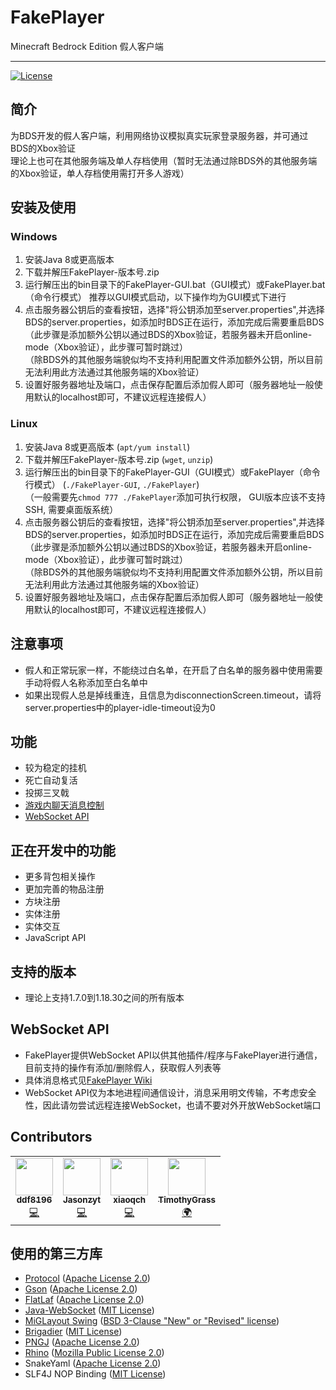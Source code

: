 # FakePlayer
Minecraft Bedrock Edition 假人客户端

***

[![License](https://img.shields.io/badge/license-MIT-blue)](https://github.com/ddf8196/FakePlayer/blob/main/LICENSE)

## 简介
为BDS开发的假人客户端，利用网络协议模拟真实玩家登录服务器，并可通过BDS的Xbox验证   
理论上也可在其他服务端及单人存档使用（暂时无法通过除BDS外的其他服务端的Xbox验证，单人存档使用需打开多人游戏）

## 安装及使用
### Windows
1. 安装Java 8或更高版本
2. 下载并解压FakePlayer-版本号.zip
3. 运行解压出的bin目录下的FakePlayer-GUI.bat（GUI模式）或FakePlayer.bat（命令行模式） 
   推荐以GUI模式启动，以下操作均为GUI模式下进行
4. 点击服务器公钥后的查看按钮，选择"将公钥添加至server.properties",并选择BDS的server.properties，如添加时BDS正在运行，添加完成后需要重启BDS   
（此步骤是添加额外公钥以通过BDS的Xbox验证，若服务器未开启online-mode（Xbox验证），此步骤可暂时跳过）   
（除BDS外的其他服务端貌似均不支持利用配置文件添加额外公钥，所以目前无法利用此方法通过其他服务端的Xbox验证）
5. 设置好服务器地址及端口，点击保存配置后添加假人即可（服务器地址一般使用默认的localhost即可，不建议远程连接假人）
### Linux
1. 安装Java 8或更高版本 (`apt/yum install`)
2. 下载并解压FakePlayer-版本号.zip (`wget`, `unzip`)
3. 运行解压出的bin目录下的FakePlayer-GUI（GUI模式）或FakePlayer（命令行模式） (`./FakePlayer-GUI`, `./FakePlayer`)  
（一般需要先`chmod 777 ./FakePlayer`添加可执行权限， GUI版本应该不支持SSH, 需要桌面版系统）
4. 点击服务器公钥后的查看按钮，选择"将公钥添加至server.properties",并选择BDS的server.properties，如添加时BDS正在运行，添加完成后需要重启BDS   
（此步骤是添加额外公钥以通过BDS的Xbox验证，若服务器未开启online-mode（Xbox验证），此步骤可暂时跳过）   
（除BDS外的其他服务端貌似均不支持利用配置文件添加额外公钥，所以目前无法利用此方法通过其他服务端的Xbox验证）
5. 设置好服务器地址及端口，点击保存配置后添加假人即可（服务器地址一般使用默认的localhost即可，不建议远程连接假人）

## 注意事项
* 假人和正常玩家一样，不能绕过白名单，在开启了白名单的服务器中使用需要手动将假人名称添加至白名单中
* 如果出现假人总是掉线重连，且信息为disconnectionScreen.timeout，请将server.properties中的player-idle-timeout设为0

## 功能
* 较为稳定的挂机
* 死亡自动复活
* 投掷三叉戟
* [游戏内聊天消息控制](https://github.com/ddf8196/FakePlayer/wiki/%E8%81%8A%E5%A4%A9%E6%B6%88%E6%81%AF%E6%8E%A7%E5%88%B6)
* [WebSocket API](https://github.com/ddf8196/FakePlayer/wiki/WebSocket-API)

## 正在开发中的功能
* 更多背包相关操作
* 更加完善的物品注册
* 方块注册
* 实体注册
* 实体交互
* JavaScript API

## 支持的版本
* 理论上支持1.7.0到1.18.30之间的所有版本

## WebSocket API
* FakePlayer提供WebSocket API以供其他插件/程序与FakePlayer进行通信，目前支持的操作有添加/删除假人，获取假人列表等
* 具体消息格式见[FakePlayer Wiki](https://github.com/ddf8196/FakePlayer/wiki/WebSocket-API)
* WebSocket API仅为本地进程间通信设计，消息采用明文传输，不考虑安全性，因此请勿尝试远程连接WebSocket，也请不要对外开放WebSocket端口

## Contributors
<table>
  <tr>
    <td align="center">
      <a href="https://github.com/ddf8196">
        <img src="https://avatars.githubusercontent.com/u/73578766?s=100&v=4" width="60px;" alt=""/><br/>
        <sub><b>ddf8196</b></sub>
      </a><br/>
      <a href="https://github.com/ddf8196/FakePlayer/commits?author=ddf8196" title="Code">💻</a>
    </td>
    <td align="center">
      <a href="https://github.com/Jasonzyt">
        <img src="https://avatars.githubusercontent.com/u/66063199?s=100&v=4" width="60px;" alt=""/><br/>
        <sub><b>Jasonzyt</b></sub>
      </a><br/>
      <a href="https://github.com/ddf8196/FakePlayer/commits?author=Jasonzyt" title="Code">💻</a>
    </td>
    <td align="center">
      <a href="https://github.com/xiaoqch">
        <img src="https://avatars.githubusercontent.com/u/37901097?s=100&v=4" width="60px;" alt=""/><br/>
        <sub><b>xiaoqch</b></sub>
      </a><br/>
      <a href="https://github.com/ddf8196/FakePlayer/commits?author=xiaoqch" title="Code">💻</a>
    </td>
    <td align="center">
      <a href="https://github.com/TimothyGrass">
        <img src="https://avatars.githubusercontent.com/u/77906640?s=100&v=4" width="60px;" alt=""/><br/>
        <sub><b>TimothyGrass</b></sub>
      </a><br/>
      <a href="https://github.com/ddf8196/FakePlayer/blob/main/src/main/resources/i18n/Messages_en_US.properties" title="Translation">🌍</a>
    </td>
  </tr>
</table>

## 使用的第三方库
* [Protocol](https://github.com/CloudburstMC/Protocol) ([Apache License 2.0](https://github.com/CloudburstMC/Protocol/blob/develop/LICENSE))
* [Gson](https://github.com/google/gson) ([Apache License 2.0](https://github.com/google/gson/blob/master/LICENSE))
* [FlatLaf](https://github.com/JFormDesigner/FlatLaf) ([Apache License 2.0](https://github.com/JFormDesigner/FlatLaf/blob/main/LICENSE)) 
* [Java-WebSocket](https://github.com/TooTallNate/Java-WebSocket) ([MIT License](https://github.com/TooTallNate/Java-WebSocket/blob/master/LICENSE))
* [MiGLayout Swing](https://github.com/mikaelgrev/miglayout) ([BSD 3-Clause "New" or "Revised" license](http://www.debian.org/misc/bsd.license))
* [Brigadier](https://github.com/Mojang/brigadier) ([MIT License](https://github.com/Mojang/brigadier/blob/master/LICENSE))
* [PNGJ](https://github.com/leonbloy/pngj) ([Apache License 2.0](http://www.apache.org/licenses/LICENSE-2.0.txt))
* [Rhino](https://github.com/mozilla/rhino) ([Mozilla Public License 2.0](https://github.com/mozilla/rhino/blob/master/LICENSE.txt))
* SnakeYaml ([Apache License 2.0](http://www.apache.org/licenses/LICENSE-2.0.txt))
* SLF4J NOP Binding ([MIT License](	http://www.opensource.org/licenses/mit-license.php))
